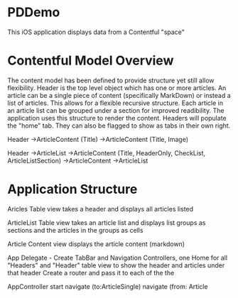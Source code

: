 #  PDDemo

This iOS application displays data from a Contentful "space"



#  Contentful Model Overview

The content model has been defined to provide structure yet still allow flexibility.
Header is the top level object which has one or more articles. An article can be a single piece of content (specifically MarkDown) or instead a list of articles. This allows for a flexible recursive structure. Each article in an article list can be grouped under a section for improved readibility.
The application uses this structure to render the content. Headers will populate the "home" tab. They can also be flagged to show as tabs in their own right.

Header
->ArticleContent (Title)
->ArticleContent (Title, Image)

Header
->ArticleList
        ->ArticleContent (Title, HeaderOnly, CheckList, ArticleListSection)
        ->ArticleContent
        ->ArticleList
        

#  Application Structure
    
Aricles Table view
takes a header and displays all articles listed

ArticleList Table view
takes an article list and displays list groups as sections and the articles in the groups as cells

Article Content view
displays the article content (markdown)


App Delegate -
    Create TabBar and Navigation Controllers, one Home for all "Headers" and "Header" table view to show the header and articles under that header
    Create a router and pass it to each of the  the 

AppController
start 
navigate (to:ArticleSingle)
navigate (from: Article
    

